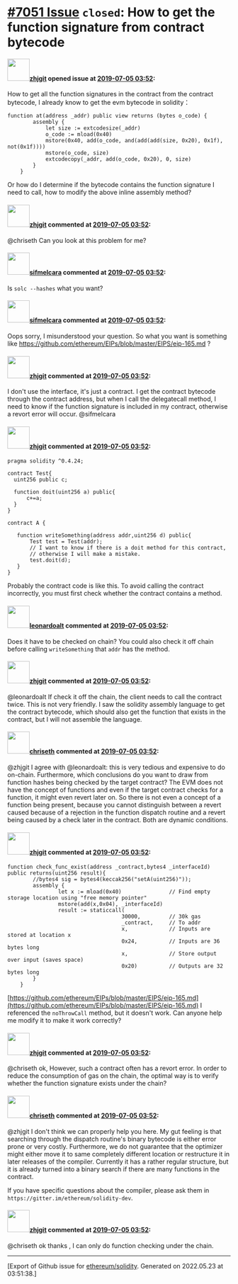 # [\#7051 Issue](https://github.com/ethereum/solidity/issues/7051) `closed`: How to get the function signature from contract bytecode

#### <img src="https://avatars.githubusercontent.com/u/11417141?u=924dce521b059530c489acad45c7ea327b324c39&v=4" width="50">[zhjgit](https://github.com/zhjgit) opened issue at [2019-07-05 03:52](https://github.com/ethereum/solidity/issues/7051):

How to get all the function signatures in the contract from the contract bytecode, I already know to get the evm bytecode in solidity：
```
function at(address _addr) public view returns (bytes o_code) {
        assembly {
            let size := extcodesize(_addr)
            o_code := mload(0x40)
            mstore(0x40, add(o_code, and(add(add(size, 0x20), 0x1f), not(0x1f))))
            mstore(o_code, size)
            extcodecopy(_addr, add(o_code, 0x20), 0, size)
        }
    }
```
Or how do I determine if the bytecode contains the function signature I need to call, how to modify the above inline assembly method?

#### <img src="https://avatars.githubusercontent.com/u/11417141?u=924dce521b059530c489acad45c7ea327b324c39&v=4" width="50">[zhjgit](https://github.com/zhjgit) commented at [2019-07-05 03:52](https://github.com/ethereum/solidity/issues/7051#issuecomment-508977395):

@chriseth Can you look at this problem for me?

#### <img src="https://avatars.githubusercontent.com/u/10496191?v=4" width="50">[sifmelcara](https://github.com/sifmelcara) commented at [2019-07-05 03:52](https://github.com/ethereum/solidity/issues/7051#issuecomment-508996460):

Is `solc --hashes` what you want?

#### <img src="https://avatars.githubusercontent.com/u/10496191?v=4" width="50">[sifmelcara](https://github.com/sifmelcara) commented at [2019-07-05 03:52](https://github.com/ethereum/solidity/issues/7051#issuecomment-508996758):

Oops sorry, I misunderstood your question. So what you want is something like https://github.com/ethereum/EIPs/blob/master/EIPS/eip-165.md ?

#### <img src="https://avatars.githubusercontent.com/u/11417141?u=924dce521b059530c489acad45c7ea327b324c39&v=4" width="50">[zhjgit](https://github.com/zhjgit) commented at [2019-07-05 03:52](https://github.com/ethereum/solidity/issues/7051#issuecomment-509067093):

I don't use the interface, it's just a contract. I get the contract bytecode through the contract address, but when I call the delegatecall method, I need to know if the function signature is included in my contract, otherwise a revort error will occur. @sifmelcara

#### <img src="https://avatars.githubusercontent.com/u/11417141?u=924dce521b059530c489acad45c7ea327b324c39&v=4" width="50">[zhjgit](https://github.com/zhjgit) commented at [2019-07-05 03:52](https://github.com/ethereum/solidity/issues/7051#issuecomment-509068966):

```
pragma solidity ^0.4.24;

contract Test{
  uint256 public c;
  
  function doit(uint256 a) public{
      c+=a;
  }
}

contract A {
    
   function writeSomething(address addr,uint256 d) public{
       Test test = Test(addr);
       // I want to know if there is a doit method for this contract, 
       // otherwise I will make a mistake.
       test.doit(d);
   }    
}
```
Probably the contract code is like this. To avoid calling the contract incorrectly, you must first check whether the contract contains a method.

#### <img src="https://avatars.githubusercontent.com/u/504195?u=ce2facd14af9fd474ebff49f0d44891f56f7500f&v=4" width="50">[leonardoalt](https://github.com/leonardoalt) commented at [2019-07-05 03:52](https://github.com/ethereum/solidity/issues/7051#issuecomment-509124915):

Does it have to be checked on chain? You could also check it off chain before calling `writeSomething` that `addr` has the method.

#### <img src="https://avatars.githubusercontent.com/u/11417141?u=924dce521b059530c489acad45c7ea327b324c39&v=4" width="50">[zhjgit](https://github.com/zhjgit) commented at [2019-07-05 03:52](https://github.com/ethereum/solidity/issues/7051#issuecomment-509140392):

@leonardoalt If  check it off the chain, the client needs to call the contract twice. This is not very friendly. I saw the solidity assembly language to get the contract bytecode, which should also get the function that exists in the contract, but I will not assemble the language.

#### <img src="https://avatars.githubusercontent.com/u/9073706?v=4" width="50">[chriseth](https://github.com/chriseth) commented at [2019-07-05 03:52](https://github.com/ethereum/solidity/issues/7051#issuecomment-509144817):

@zhjgit I agree with @leonardoalt: this is very tedious and expensive to do on-chain. Furthermore, which conclusions do you want to draw from function hashes being checked by the target contract? The EVM does not have the concept of functions and even if the target contract checks for a function, it might even revert later on. So there is not even a concept of a function being present, because you cannot distinguish between a revert caused because of a rejection in the function dispatch routine and a revert being caused by a check later in the contract. Both are dynamic conditions.

#### <img src="https://avatars.githubusercontent.com/u/11417141?u=924dce521b059530c489acad45c7ea327b324c39&v=4" width="50">[zhjgit](https://github.com/zhjgit) commented at [2019-07-05 03:52](https://github.com/ethereum/solidity/issues/7051#issuecomment-509145138):

```
function check_func_exist(address _contract,bytes4 _interfaceId) public returns(uint256 result){
        //bytes4 sig = bytes4(keccak256("setA(uint256)"));
        assembly {
                let x := mload(0x40)               // Find empty storage location using "free memory pointer"
                mstore(add(x,0x04), _interfaceId)
                result := staticcall(
                                    30000,         // 30k gas
                                    _contract,     // To addr
                                    x,             // Inputs are stored at location x
                                    0x24,          // Inputs are 36 bytes long
                                    x,             // Store output over input (saves space)
                                    0x20)          // Outputs are 32 bytes long
        }
    }
```
[https://github.com/ethereum/EIPs/blob/master/EIPS/eip-165.md](https://github.com/ethereum/EIPs/blob/master/EIPS/eip-165.md)
I referenced the `noThrowCall` method, but it doesn't work. Can anyone help me modify it to make it work correctly?

#### <img src="https://avatars.githubusercontent.com/u/11417141?u=924dce521b059530c489acad45c7ea327b324c39&v=4" width="50">[zhjgit](https://github.com/zhjgit) commented at [2019-07-05 03:52](https://github.com/ethereum/solidity/issues/7051#issuecomment-509147024):

@chriseth ok, However, such a contract often has a revort error. In order to reduce the consumption of gas on the chain, the optimal way is to verify whether the function signature exists under the chain?

#### <img src="https://avatars.githubusercontent.com/u/9073706?v=4" width="50">[chriseth](https://github.com/chriseth) commented at [2019-07-05 03:52](https://github.com/ethereum/solidity/issues/7051#issuecomment-509155442):

@zhjgit I don't think we can properly help you here. My gut feeling is that searching through the dispatch routine's binary bytecode is either error prone or very costly. Furthermore, we do not guarantee that the optimizer might either move it to same completely different location or restructure it in later releases of the compiler. Currently it has a rather regular structure, but it is already turned into a binary search if there are many functions in the contract.

If you have specific questions about the compiler, please ask them in `https://gitter.im/ethereum/solidity-dev`.

#### <img src="https://avatars.githubusercontent.com/u/11417141?u=924dce521b059530c489acad45c7ea327b324c39&v=4" width="50">[zhjgit](https://github.com/zhjgit) commented at [2019-07-05 03:52](https://github.com/ethereum/solidity/issues/7051#issuecomment-509157802):

@chriseth ok thanks , I can only do function checking under the chain.


-------------------------------------------------------------------------------



[Export of Github issue for [ethereum/solidity](https://github.com/ethereum/solidity). Generated on 2022.05.23 at 03:51:38.]
